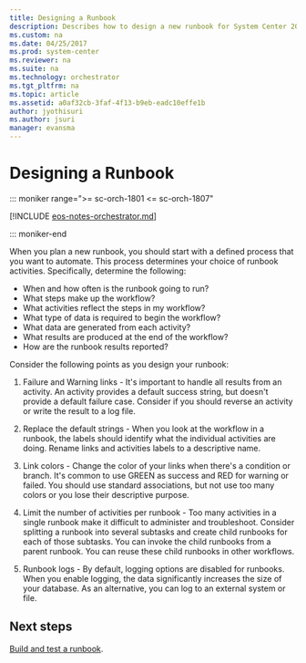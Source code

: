 ```yaml
---
title: Designing a Runbook
description: Describes how to design a new runbook for System Center 2016 - Orchestrator.
ms.custom: na
ms.date: 04/25/2017
ms.prod: system-center
ms.reviewer: na
ms.suite: na
ms.technology: orchestrator
ms.tgt_pltfrm: na
ms.topic: article
ms.assetid: a0af32cb-3faf-4f13-b9eb-eadc10effe1b
author: jyothisuri
ms.author: jsuri
manager: evansma
---
```


# Designing a Runbook

::: moniker range=">= sc-orch-1801 <= sc-orch-1807"

[!INCLUDE [eos-notes-orchestrator.md](../includes/eos-notes-orchestrator.md)]

::: moniker-end

When you plan a new runbook, you should start with a defined process that you want to automate. This process determines your choice of runbook activities. Specifically, determine the following:  

-   When and how often is the runbook going to run?  
-   What steps make up the workflow?  
-   What activities reflect the steps in my workflow?  
-   What type of data is required to begin the workflow?  
-   What data are generated from each activity?  
-   What results are produced at the end of the workflow?  
-   How are the runbook results reported?  

Consider the following points as you design your runbook:  

1.  Failure and Warning links \- It's important to handle all results from an activity. An activity provides a default success string, but doesn't provide a default failure case. Consider if you should reverse an activity or write the result to a log file.  

2.  Replace the default strings \- When you look at the workflow in a runbook, the labels should identify what the individual activities are doing. Rename links and activities labels to a descriptive name.  

3.  Link colors \- Change the color of your links when there's a condition or branch. It's common to use GREEN as success and RED for warning or failed. You should use standard associations, but not use too many colors or you lose their descriptive purpose.  

4.  Limit the number of activities per runbook \- Too many activities in a single runbook make it difficult to administer and troubleshoot. Consider splitting a runbook into several subtasks and create child runbooks for each of those subtasks. You can invoke the child runbooks from a parent runbook. You can reuse these child runbooks in other workflows.  

5.  Runbook logs \- By default, logging options are disabled for runbooks. When you enable&nbsp;logging, the data significantly increases the size of your database. As an alternative, you can log to an external system or file.  

## Next steps
[Build and test a runbook](./design-and-build-runbooks.md).
